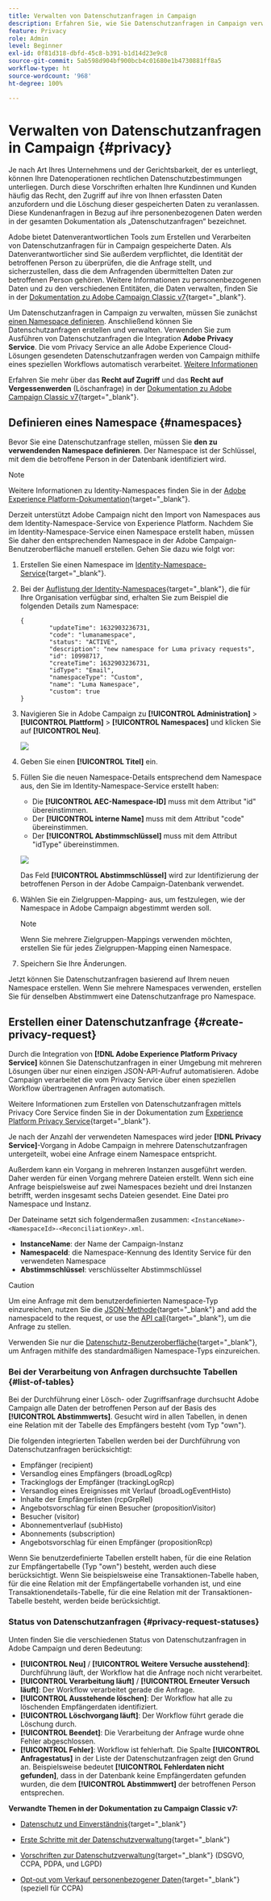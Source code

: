 ```yaml
---
title: Verwalten von Datenschutzanfragen in Campaign
description: Erfahren Sie, wie Sie Datenschutzanfragen in Campaign verwalten.
feature: Privacy
role: Admin
level: Beginner
exl-id: 0f81d318-dbfd-45c8-b391-b1d14d23e9c8
source-git-commit: 5ab598d904bf900bcb4c01680e1b4730881ff8a5
workflow-type: ht
source-wordcount: '968'
ht-degree: 100%

---
```


# Verwalten von Datenschutzanfragen in Campaign {#privacy}

Je nach Art Ihres Unternehmens und der Gerichtsbarkeit, der es unterliegt, können Ihre Datenoperationen rechtlichen Datenschutzbestimmungen unterliegen. Durch diese Vorschriften erhalten Ihre Kundinnen und Kunden häufig das Recht, den Zugriff auf ihre von Ihnen erfassten Daten anzufordern und die Löschung dieser gespeicherten Daten zu veranlassen. Diese Kundenanfragen in Bezug auf ihre personenbezogenen Daten werden in der gesamten Dokumentation als „Datenschutzanfragen“ bezeichnet.

Adobe bietet Datenverantwortlichen Tools zum Erstellen und Verarbeiten von Datenschutzanfragen für in Campaign gespeicherte Daten. Als Datenverantwortlicher sind Sie außerdem verpflichtet, die Identität der betroffenen Person zu überprüfen, die die Anfrage stellt, und sicherzustellen, dass die dem Anfragenden übermittelten Daten zur betroffenen Person gehören. Weitere Informationen zu personenbezogenen Daten und zu den verschiedenen Entitäten, die Daten verwalten, finden Sie in der [Dokumentation zu Adobe Campaign Classic v7](https://experienceleague.adobe.com/docs/campaign-classic/using/getting-started/privacy/privacy-and-recommendations.html?lang=de#personal-data){target="_blank"}.


Um Datenschutzanfragen in Campaign zu verwalten, müssen Sie zunächst [einen Namespace definieren](#namespaces). Anschließend können Sie Datenschutzanfragen erstellen und verwalten. Verwenden Sie zum Ausführen von Datenschutzanfragen die Integration **Adobe Privacy Service**. Die vom Privacy Service an alle Adobe Experience Cloud-Lösungen gesendeten Datenschutzanfragen werden von Campaign mithilfe eines speziellen Workflows automatisch verarbeitet. [Weitere Informationen](#create-privacy-request)

Erfahren Sie mehr über das **Recht auf Zugriff** und das **Recht auf Vergessenwerden** (Löschanfrage) in der [Dokumentation zu Adobe Campaign Classic v7](https://experienceleague.adobe.com/docs/campaign-classic/using/getting-started/privacy/privacy-management.html?lang=de#right-access-forgotten){target="_blank"}.

<!--
>[!NOTE]
>
>This capability is available starting Campaign v8.3. To check your version, refer to [this section](compatibility-matrix.md#how-to-check-your-campaign-version-and-buildversion)-->

## Definieren eines Namespace {#namespaces}

Bevor Sie eine Datenschutzanfrage stellen, müssen Sie **den zu verwendenden Namespace definieren**. Der Namespace ist der Schlüssel, mit dem die betroffene Person in der Datenbank identifiziert wird.

>[!NOTE]
>
>Weitere Informationen zu Identity-Namespaces finden Sie in der [Adobe Experience Platform-Dokumentation](https://experienceleague.adobe.com/docs/experience-platform/identity/namespaces.html?lang=de){target="_blank"}.

Derzeit unterstützt Adobe Campaign nicht den Import von Namespaces aus dem Identity-Namespace-Service von Experience Platform. Nachdem Sie im Identity-Namespace-Service einen Namespace erstellt haben, müssen Sie daher den entsprechenden Namespace in der Adobe Campaign-Benutzeroberfläche manuell erstellen. Gehen Sie dazu wie folgt vor:

<!--v7?
Three namespaces are available out-of-the-box: email, phone and mobile phone. If you need a different namespace (a recipient custom field, for example), you can create a new one from **[!UICONTROL Administration]** > **[!UICONTROL Platform]** > **[!UICONTROL Namespaces]**.

>[!NOTE]
>
>For optimal performance, it is recommended to use out-of-the-box namespaces.
-->

1. Erstellen Sie einen Namespace im [Identity-Namespace-Service](https://developer.adobe.com/experience-platform-apis/references/identity-service/#tag/Identity-Namespace){target="_blank"}.

1. Bei der [Auflistung der Identity-Namespaces](https://developer.adobe.com/experience-platform-apis/references/identity-service/#operation/getIdNamespaces){target="_blank"}, die für Ihre Organisation verfügbar sind, erhalten Sie zum Beispiel die folgenden Details zum Namespace:

   ```
   {
           "updateTime": 1632903236731,
           "code": "lumanamespace",
           "status": "ACTIVE",
           "description": "new namespace for Luma privacy requests",
           "id": 10998717,
           "createTime": 1632903236731,
           "idType": "Email",
           "namespaceType": "Custom",
           "name": "Luma Namespace",
           "custom": true
   }
   ```

1. Navigieren Sie in Adobe Campaign zu **[!UICONTROL Administration]** > **[!UICONTROL Plattform]** > **[!UICONTROL Namespaces]** und klicken Sie auf **[!UICONTROL Neu]**.

   ![](assets/privacy-namespaces-new.png)

1. Geben Sie einen **[!UICONTROL Titel]** ein.

1. Füllen Sie die neuen Namespace-Details entsprechend dem Namespace aus, den Sie im Identity-Namespace-Service erstellt haben:

   * Die **[!UICONTROL AEC-Namespace-ID]** muss mit dem Attribut &quot;id&quot; übereinstimmen.
   * Der **[!UICONTROL interne Name]** muss mit dem Attribut &quot;code&quot; übereinstimmen.
   * Der **[!UICONTROL Abstimmschlüssel]** muss mit dem Attribut &quot;idType&quot; übereinstimmen.

   ![](assets/privacy-namespaces-details.png)

   Das Feld **[!UICONTROL Abstimmschlüssel]** wird zur Identifizierung der betroffenen Person in der Adobe Campaign-Datenbank verwendet.

1. Wählen Sie ein Zielgruppen-Mapping-<!--(**[!UICONTROL Recipients]**, **[!UICONTROL Real time event]** or **[!UICONTROL Subscriptions]**)--> aus, um festzulegen, wie der Namespace in Adobe Campaign abgestimmt werden soll.

   >[!NOTE]
   >
   >Wenn Sie mehrere Zielgruppen-Mappings verwenden möchten, erstellen Sie für jedes Zielgruppen-Mapping einen Namespace.

1. Speichern Sie Ihre Änderungen.

Jetzt können Sie Datenschutzanfragen basierend auf Ihrem neuen Namespace erstellen. Wenn Sie mehrere Namespaces verwenden, erstellen Sie für denselben Abstimmwert eine Datenschutzanfrage pro Namespace.

## Erstellen einer Datenschutzanfrage {#create-privacy-request}

Durch die Integration von **[!DNL Adobe Experience Platform Privacy Service]** können Sie Datenschutzanfragen in einer Umgebung mit mehreren Lösungen über nur einen einzigen JSON-API-Aufruf automatisieren. Adobe Campaign verarbeitet die vom Privacy Service über einen speziellen Workflow übertragenen Anfragen automatisch.

Weitere Informationen zum Erstellen von Datenschutzanfragen mittels Privacy Core Service finden Sie in der Dokumentation zum [Experience Platform Privacy Service](https://experienceleague.adobe.com/docs/experience-platform/privacy/home.html?lang=de){target="_blank"}.

Je nach der Anzahl der verwendeten Namespaces wird jeder **[!DNL Privacy Service]**-Vorgang in Adobe Campaign in mehrere Datenschutzanfragen untergeteilt, wobei eine Anfrage einem Namespace entspricht.

Außerdem kann ein Vorgang in mehreren Instanzen ausgeführt werden. Daher werden für einen Vorgang mehrere Dateien erstellt. Wenn sich eine Anfrage beispielsweise auf zwei Namespaces bezieht und drei Instanzen betrifft, werden insgesamt sechs Dateien gesendet. Eine Datei pro Namespace und Instanz.

Der Dateiname setzt sich folgendermaßen zusammen: `<InstanceName>-<NamespaceId>-<ReconciliationKey>.xml`.

* **InstanceName**: der Name der Campaign-Instanz
* **NamespaceId**: die Namespace-Kennung des Identity Service für den verwendeten Namespace
* **Abstimmschlüssel**: verschlüsselter Abstimmschlüssel

>[!CAUTION]
>
>Um eine Anfrage mit dem benutzerdefinierten Namespace-Typ einzureichen, nutzen Sie die [JSON-Methode](https://experienceleague.adobe.com/docs/experience-platform/privacy/ui/user-guide.html?lang=de#json){target="_blank"} and add the namespaceId to the request, or use the [API call](https://experienceleague.adobe.com/docs/experience-platform/privacy/api/privacy-jobs.html?lang=de#access-delete){target="_blank"}, um die Anfrage zu stellen.
>
>Verwenden Sie nur die [Datenschutz-Benutzeroberfläche](https://experienceleague.adobe.com/docs/experience-platform/privacy/ui/user-guide.html?lang=de#request-builder){target="_blank"}, um Anfragen mithilfe des standardmäßigen Namespace-Typs einzureichen.

### Bei der Verarbeitung von Anfragen durchsuchte Tabellen {#list-of-tables}

Bei der Durchführung einer Lösch- oder Zugriffsanfrage durchsucht Adobe Campaign alle Daten der betroffenen Person auf der Basis des **[!UICONTROL Abstimmwerts]**. Gesucht wird in allen Tabellen, in denen eine Relation mit der Tabelle des Empfängers besteht (vom Typ &quot;own&quot;).

Die folgenden integrierten Tabellen werden bei der Durchführung von Datenschutzanfragen berücksichtigt:

* Empfänger (recipient)
* Versandlog eines Empfängers (broadLogRcp)
* Trackinglogs der Empfänger (trackingLogRcp)
* Versandlog eines Ereignisses mit Verlauf (broadLogEventHisto)
* Inhalte der Empfängerlisten (rcpGrpRel)
* Angebotsvorschlag für einen Besucher (propositionVisitor)
* Besucher (visitor)
* Abonnementverlauf (subHisto)
* Abonnements (subscription)
* Angebotsvorschlag für einen Empfänger (propositionRcp)

Wenn Sie benutzerdefinierte Tabellen erstellt haben, für die eine Relation zur Empfängertabelle (Typ &quot;own&quot;) besteht, werden auch diese berücksichtigt. Wenn Sie beispielsweise eine Transaktionen-Tabelle haben, für die eine Relation mit der Empfängertabelle vorhanden ist, und eine Transaktionendetails-Tabelle, für die eine Relation mit der Transaktionen-Tabelle besteht, werden beide berücksichtigt.
<!--
>[!CAUTION]
>
>If you perform Privacy batch requests using profile deletion workflows, please take into consideration the following remarks:
>* Profile deletion via workflows do not process children tables.
>* You need to handle the deletion for all the children tables.
>* Adobe recommends that you create an ETL workflow that add the lines to delete in the Privacy Access table and let the **[!UICONTROL Delete privacy requests data]** workflow perform the deletion. We suggest to limit to 200 profiles per day to delete for performance reasons.-->

### Status von Datenschutzanfragen {#privacy-request-statuses}

Unten finden Sie die verschiedenen Status von Datenschutzanfragen in Adobe Campaign und deren Bedeutung:

* **[!UICONTROL Neu]** / **[!UICONTROL Weitere Versuche ausstehend]**: Durchführung läuft, der Workflow hat die Anfrage noch nicht verarbeitet.
* **[!UICONTROL Verarbeitung läuft]** / **[!UICONTROL Erneuter Versuch läuft]**: Der Workflow verarbeitet gerade die Anfrage.
* **[!UICONTROL Ausstehende löschen]**: Der Workflow hat alle zu löschenden Empfängerdaten identifiziert.
* **[!UICONTROL Löschvorgang läuft]**: Der Workflow führt gerade die Löschung durch.
* **[!UICONTROL Beendet]**: Die Verarbeitung der Anfrage wurde ohne Fehler abgeschlossen.
* **[!UICONTROL Fehler]**: Workflow ist fehlerhaft. Die Spalte **[!UICONTROL Anfragestatus]** in der Liste der Datenschutzanfragen zeigt den Grund an. Beispielsweise bedeutet **[!UICONTROL Fehlerdaten nicht gefunden]**, dass in der Datenbank keine Empfängerdaten gefunden wurden, die dem **[!UICONTROL Abstimmwert]** der betroffenen Person entsprechen.

**Verwandte Themen in der Dokumentation zu Campaign Classic v7:**

* [Datenschutz und Einverständnis](https://experienceleague.adobe.com/docs/campaign-classic/using/getting-started/privacy/privacy-and-recommendations.html?lang=de){target="_blank"}

* [Erste Schritte mit der Datenschutzverwaltung](https://experienceleague.adobe.com/docs/campaign-classic/using/getting-started/privacy/privacy-management.html?lang=de){target="_blank"}

* [Vorschriften zur Datenschutzverwaltung](https://experienceleague.adobe.com/docs/campaign-classic/using/getting-started/privacy/privacy-management.html?lang=de#privacy-management-regulations){target="_blank"} (DSGVO, CCPA, PDPA, und LGPD)

* [Opt-out vom Verkauf personenbezogener Daten](https://experienceleague.adobe.com/docs/campaign-classic/using/getting-started/privacy/privacy-requests/privacy-requests-ccpa.html?lang=de){target="_blank"} (speziell für CCPA)
